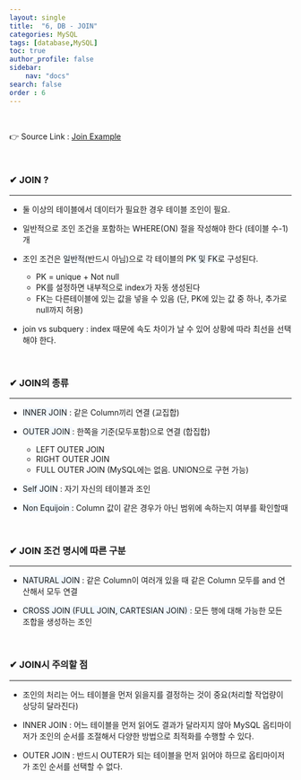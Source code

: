```yaml
---
layout: single
title:  "6, DB - JOIN"
categories: MySQL
tags: [database,MySQL]
toc: true
author_profile: false
sidebar:
    nav: "docs"
search: false
order : 6
---
```


<br>

👉 Source Link : [Join Example](https://github.com/Jaehwany/Database/blob/036dc94a641e1156a4abbb18f3fbbba3a5cc7168/2.%20Join/)

<br>

### ✔ JOIN ?

------------------------------------------------------------------

- 둘 이상의 테이블에서 데이터가 필요한 경우 테이블 조인이 필요.

- 일반적으로 조인 조건을 포함하는 WHERE(ON) 절을 작성해야 한다 (테이블 수-1) 개
- 조인 조건은 <span style ="background-color:#f1f8ff">일반적</span>(반드시 아님)으로 각 테이블의 <span style ="background-color:#f1f8ff"> PK 및 FK</span>로 구성된다.
  - PK = unique + Not null
  - PK를 설정하면 내부적으로 index가 자동 생성된다
  - FK는 다른테이블에 있는 값을 넣을 수 있음 (단, PK에 있는 값 중 하나, 추가로 null까지 허용)
- join vs subquery : index 때문에 속도 차이가 날 수 있어 상황에 따라 최선을 선택해야 한다.

<br>

### ✔ JOIN의 종류

------------------------------------------------------------------

- <span style ="background-color:#f1f8ff">INNER JOIN</span> : 같은 Column끼리 연결 (교집합) 

- <span style ="background-color:#f1f8ff">OUTER JOIN </span>: 한쪽을 기준(모두포함)으로 연결 (합집합)
  - LEFT OUTER JOIN
  - RIGHT OUTER JOIN
  - FULL OUTER JOIN (MySQL에는 없음. UNION으로 구현 가능)
- <span style ="background-color:#f1f8ff">Self JOIN</span> : 자기 자신의 테이블과 조인
- <span style ="background-color:#f1f8ff">Non Equijoin </span>: Column 값이 같은 경우가 아닌 범위에 속하는지 여부를 확인할때

<br>

### ✔ JOIN 조건 명시에 따른 구분

------------------------------------------------------------------

- <span style ="background-color:#f1f8ff">NATURAL JOIN</span> : 같은 Column이 여러개 있을 때 같은 Column 모두를 and 연산해서 모두 연결

- <span style ="background-color:#f1f8ff">CROSS JOIN (FULL JOIN, CARTESIAN JOIN) </span> : 모든 행에 대해 가능한 모든 조합을 생성하는 조인

<br>

### ✔ JOIN시 주의할 점

------------------------------------------------------------------

- 조인의 처리는 어느 테이블을 먼저 읽을지를 결정하는 것이 중요(처리할 작업량이 상당히 달라진다)

- INNER JOIN : 어느 테이블을 먼저 읽어도 결과가 달라지지 않아 MySQL 옵티마이저가 조인의 순서를 조절해서 다양한 방법으로 최적화를 수행할 수 있다.
- OUTER JOIN : 반드시 OUTER가 되는 테이블을 먼저 읽어야 하므로 옵티마이저가 조인 순서를 선택할 수 없다.

<br>



